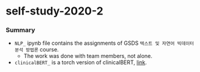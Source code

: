 # self-study-2020-2

### Summary
- `NLP_` ipynb file contains the assignments of GSDS `텍스트 및 자연어 빅데이터 분석 방법론` course.
  - The work was done with team members, not alone.
- `clinicalBERT_` is a torch version of clinicalBERT, [link](https://github.com/EmilyAlsentzer/clinicalBERT).
